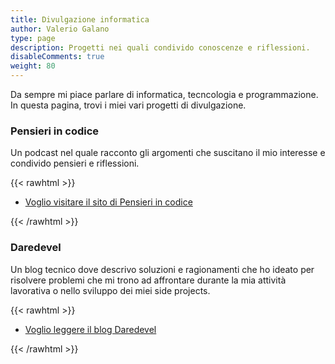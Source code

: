 ```yaml
---
title: Divulgazione informatica
author: Valerio Galano
type: page
description: Progetti nei quali condivido conoscenze e riflessioni.
disableComments: true
weight: 80
---
```


Da sempre mi piace parlare di informatica, tecncologia e programmazione. In questa pagina, trovi i miei vari progetti di divulgazione. 

### Pensieri in codice

Un podcast nel quale racconto gli argomenti che suscitano il mio interesse e condivido pensieri e riflessioni.

{{< rawhtml >}}
<div class="row">
	<div class="col-12 col-12-small">
		<ul class="actions stacked">
			<li><a class="button primary fit icon fa-calendar" href="https://pensieriincodice.it">Voglio visitare il sito di Pensieri in codice</a></li>
		</ul>
	</div>
</div>
{{< /rawhtml >}}

### Daredevel

Un blog tecnico dove descrivo soluzioni e ragionamenti che ho ideato per risolvere problemi che mi trono ad affrontare durante la mia attività lavorativa o nello sviluppo dei miei side projects.

{{< rawhtml >}}
<div class="row">
	<div class="col-12 col-12-small">
		<ul class="actions stacked">
			<li><a class="button primary fit icon fa-calendar" href="https://daredevel.com">Voglio leggere il blog Daredevel</a></li>
		</ul>
	</div>
</div>
{{< /rawhtml >}}